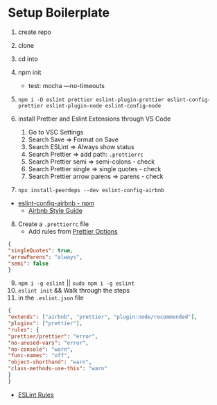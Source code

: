 # Setup Boilerplate
1. create repo
2. clone
3. cd into
4. npm init

   - test: mocha —no-timeouts

5. `npm i -D eslint prettier eslint-plugin-prettier eslint-config-prettier eslint-plugin-node eslint-config-node`

6. install Prettier and Eslint Extensions through VS Code

   1. Go to VSC Settings
   1. Search Save => Format on Save
   1. Search ESLint => Always show status
   1. Search Prettier => add path: `.prettierrc`
   1. Search Prettier semi => semi-colons - check
   1. Search Prettier single => single quotes - check
   1. Search Prettier arrow parens => parens - check

7. `npx install-peerdeps --dev eslint-config-airbnb`

- [eslint-config-airbnb - npm](https://www.npmjs.com/package/eslint-config-airbnb)
  - [Airbnb Style Guide](https://github.com/airbnb/javascript)

8. Create a `.prettierrc` file
   - Add rules from [Prettier Options](https://prettier.io/docs/en/options.html)

```json
{
"singleQuotes": true,
"arrowParens": "always",
"semi": false
}
```
9. `npm i -g eslint` || `sudo npm i -g eslint`
10. `eslint init` && Walk through the steps
11. in the `.eslint.json` file

 

```json
{
"extends": ["airbnb", "prettier", "plugin:node/recommended"],
"plugins": ["prettier"],
"rules": {
"prettier/prettier": "error",
"no-unused-vars": "error",
"no-console": "warn",
"func-names": "off",
"object-shorthand": "warn",
"class-methods-use-this": "warn"
}
}
```
- [ESLint Rules](https://eslint.org/docs/rules/)